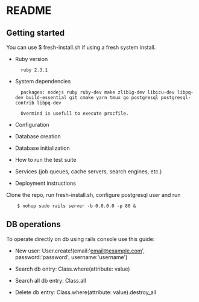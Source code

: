 # README

## Getting started
You can use $ fresh-install.sh if using a fresh system install.

* Ruby version

        ruby 2.3.1

* System dependencies

        packages: nodejs ruby ruby-dev make zlib1g-dev libicu-dev libpq-dev build-essential git cmake yarn tmux go postgresql postgresql-contrib libpq-dev

        Overmind is usefull to execute procfile.

* Configuration

* Database creation

* Database initialization

* How to run the test suite

* Services (job queues, cache servers, search engines, etc.)

* Deployment instructions
        
Clone the repo, run fresh-install.sh, configure postgresql user and run 
        
        $ nohup sudo rails server -b 0.0.0.0 -p 80 &

## DB operations

To operate directly on db using rails console use this guide:

* New user: User.create!(email:'email@example.com',  password:'password', username:'username')

* Search db entry: Class.where(attribute: value)

* Search all db entry: Class.all

* Delete db entry: Class.where(attribute: value).destroy_all
 
